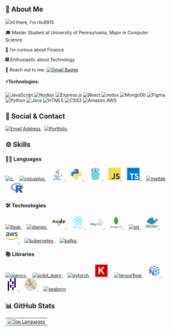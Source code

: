 

## 👤 About Me

<img src="https://emojis.slackmojis.com/emojis/images/1531849430/4246/blob-sunglasses.gif?1531849430" width="30"/>Hi there, I'm rliu6915

🎓 Master Student at University of Pennsylvania, Major in Computer Science

🔭 I’m curious about Finance

🎆 Enthusiastic about Technology

👐 Reach out to me:
[![Gmail Badge](https://img.shields.io/badge/-rliu6915@connect.hku.hk-c14438?style=flat-square&logo=Gmail&logoColor=white)](rliu6915@connect.hku.hk)

#### ⚡Technologies:
![JavaScript](https://img.shields.io/badge/-JavaScript-black?style=flat-square&logo=javascript)
![Nodejs](https://img.shields.io/badge/-Nodejs-black?style=flat-square&logo=Node.js)
![Express.js](https://img.shields.io/badge/-Express.js-black?style=flat-square&logo=Express)
![React](https://img.shields.io/badge/-React-black?style=flat-square&logo=react)
<img alt="redux" src="https://img.shields.io/badge/-Redux-764ABC?style=flat-square&logo=redux&logoColor=white" />
![MongoDb](https://img.shields.io/badge/-MongoDB-green?style=flat-square&logo=MongoDB)
![Figma](https://img.shields.io/badge/-Figma-black?style=flat-square&logo=Figma)
![Python](https://img.shields.io/badge/-Python-black?style=flat-square&logo=Python)
![Java](https://img.shields.io/badge/-java-E34A86?style=flat-square&logo=java)
![HTML5](https://img.shields.io/badge/-HTML5-E34F26?style=flat-square&logo=html5&logoColor=white)
![CSS3](https://img.shields.io/badge/-CSS3-1572B6?style=flat-square&logo=css3)
![Amazon AWS](https://img.shields.io/badge/Amazon%20AWS-232F3E?style=flat-square&logo=amazon-aws)

## 📨 Social & Contact

<div align="left">
  <a href="mailto:rliu6915@connect.hku.hk" target="_blank" rel="noreferrer"> <img alt="Email Address" src="https://img.shields.io/badge/Email-D14836?style=for-the-badge&logo=gmail&logoColor=white" /> </a>
  &nbsp;
  <a href="https://rliu6915.github.io" target="_blank" rel="noreferrer"> <img alt="Portfolio" src="https://img.shields.io/badge/Portfolio-08203A?style=for-the-badge&logo=About.me&logoColor=white" /> </a>
  &nbsp;
</div>

## ⚙ Skills


### 👨‍💻 Languages

<div align="left">
  <a href="https://www.cprogramming.com" target="_blank" rel="noreferrer"> <img src="https://raw.githubusercontent.com/arasgungore/arasgungore/main/icons/c.svg" alt="c" width="40" height="40" /> </a>
  &nbsp; &nbsp;
  <a href="https://www.cplusplus.com" target="_blank" rel="noreferrer"> <img src="https://raw.githubusercontent.com/arasgungore/arasgungore/main/icons/cplusplus.svg" alt="cplusplus" width="40" height="40" /> </a>
  &nbsp; &nbsp;
  <a href="https://www.java.com" target="_blank" rel="noreferrer"> <img src="https://raw.githubusercontent.com/devicons/devicon/master/icons/java/java-original.svg" alt="java" width="40" height="40" /> </a>
  &nbsp; &nbsp;
  <a href="https://www.python.org" target="_blank" rel="noreferrer"> <img src="https://raw.githubusercontent.com/devicons/devicon/master/icons/python/python-original.svg" alt="python" width="40" height="40" /> </a>
  &nbsp; &nbsp;
  <a href="https://golang.org" target="_blank" rel="noreferrer"> <img src="https://raw.githubusercontent.com/devicons/devicon/master/icons/go/go-original.svg" alt="go" width="40" height="40"/> </a>
  &nbsp; &nbsp;
  <a href="https://developer.mozilla.org/en-US/docs/Web/JavaScript" target="_blank" rel="noreferrer"> <img src="https://raw.githubusercontent.com/devicons/devicon/master/icons/javascript/javascript-original.svg" alt="javascript" width="40" height="40" /> </a>
  &nbsp; &nbsp;
  <a href="https://www.typescriptlang.org" target="_blank" rel="noreferrer"> <img src="https://raw.githubusercontent.com/devicons/devicon/master/icons/typescript/typescript-original.svg" alt="typescript" width="40" height="40" /> </a>
  &nbsp; &nbsp;
  <a href="https://www.mathworks.com" target="_blank" rel="noreferrer"> <img src="https://raw.githubusercontent.com/arasgungore/arasgungore/main/icons/matlab.svg" alt="matlab" width="40" height="40" /> </a>
  &nbsp; &nbsp;
  <a href="https://www.r-project.org" target="_blank" rel="noreferrer"> <img src="https://raw.githubusercontent.com/devicons/devicon/master/icons/r/r-original.svg" alt="r" width="40" height="40" /> </a>
</div>

### 🛠 Technologies

<div align="left">
  <a href="https://flask.palletsprojects.com" target="_blank" rel="noreferrer"> <img src="https://www.vectorlogo.zone/logos/pocoo_flask/pocoo_flask-icon.svg" alt="flask" width="40" height="40" /> </a>
  &nbsp; &nbsp;
  <a href="https://www.djangoproject.com" target="_blank" rel="noreferrer"> <img src="https://cdn.worldvectorlogo.com/logos/django.svg" alt="django" width="40" height="40" /> </a>
  &nbsp; &nbsp;
  <a href="https://nodejs.org" target="_blank" rel="noreferrer"> <img src="https://raw.githubusercontent.com/devicons/devicon/master/icons/nodejs/nodejs-original-wordmark.svg" alt="nodejs" width="40" height="40" /> </a>
  &nbsp; &nbsp;
  <a href="https://reactjs.org" target="_blank" rel="noreferrer"> <img src="https://raw.githubusercontent.com/devicons/devicon/master/icons/react/react-original-wordmark.svg" alt="reactjs" width="40" height="40" /> </a>
  &nbsp; &nbsp;
  <a href="https://www.mysql.com" target="_blank" rel="noreferrer"> <img src="https://raw.githubusercontent.com/devicons/devicon/master/icons/mysql/mysql-original-wordmark.svg" alt="mysql" width="40" height="40" /> </a>
  &nbsp; &nbsp;
  <a href="https://www.mongodb.com" target="_blank" rel="noreferrer"> <img src="https://raw.githubusercontent.com/devicons/devicon/master/icons/mongodb/mongodb-original-wordmark.svg" alt="mongodb" width="40" height="40" /> </a>
  &nbsp; &nbsp;
  <a href="https://git-scm.com" target="_blank" rel="noreferrer"> <img src="https://raw.githubusercontent.com/arasgungore/arasgungore/main/icons/git.svg" alt="git" width="40" height="40" /> </a>
  &nbsp; &nbsp;
  <a href="https://www.docker.com" target="_blank" rel="noreferrer"> <img src="https://raw.githubusercontent.com/devicons/devicon/master/icons/docker/docker-original-wordmark.svg" alt="docker" width="40" height="40" /> </a>
  &nbsp; &nbsp;
  <a href="https://aws.amazon.com" target="_blank" rel="noreferrer"> <img src="https://raw.githubusercontent.com/devicons/devicon/master/icons/amazonwebservices/amazonwebservices-original-wordmark.svg" alt="aws" width="40" height="40" /> </a>
  &nbsp; &nbsp;
  <a href="https://kubernetes.io" target="_blank" rel="noreferrer"> <img src="https://www.vectorlogo.zone/logos/kubernetes/kubernetes-icon.svg" alt="kubernetes" width="40" height="40" /> </a>
  &nbsp; &nbsp;
  <a href="https://kafka.apache.org" target="_blank" rel="noreferrer"> <img src="https://www.vectorlogo.zone/logos/apache_kafka/apache_kafka-icon.svg" alt="kafka" width="40" height="40" /> </a>
  &nbsp; &nbsp;
</div>


### 📚 Libraries

<div align="left">
  <a href="https://opencv.org" target="_blank" rel="noreferrer"> <img src="https://www.vectorlogo.zone/logos/opencv/opencv-icon.svg" alt="opencv" width="40" height="40" /> </a>
  &nbsp; &nbsp;
  <a href="https://scikit-learn.org" target="_blank" rel="noreferrer"> <img src="https://upload.wikimedia.org/wikipedia/commons/0/05/Scikit_learn_logo_small.svg" alt="scikit_learn" width="40" height="40" /> </a>
  &nbsp; &nbsp;
  <a href="https://pytorch.org" target="_blank" rel="noreferrer"> <img src="https://www.vectorlogo.zone/logos/pytorch/pytorch-icon.svg" alt="pytorch" width="40" height="40" /> </a>
  &nbsp; &nbsp;
  <a href="https://keras.io" target="_blank" rel="noreferrer"> <img src="https://raw.githubusercontent.com/arasgungore/arasgungore/main/icons/keras.svg" alt="keras" width="40" height="40" /> </a>
  &nbsp; &nbsp;
  <a href="https://www.tensorflow.org" target="_blank" rel="noreferrer"> <img src="https://www.vectorlogo.zone/logos/tensorflow/tensorflow-icon.svg" alt="tensorflow" width="40" height="40" /> </a>
  &nbsp; &nbsp;
  <a href="https://numpy.org" target="_blank" rel="noreferrer"> <img src="https://raw.githubusercontent.com/arasgungore/arasgungore/main/icons/numpy.svg" alt="numpy" width="40" height="40" /> </a>
  &nbsp; &nbsp;
  <a href="https://pandas.pydata.org" target="_blank" rel="noreferrer"> <img src="https://raw.githubusercontent.com/devicons/devicon/master/icons/pandas/pandas-original.svg" alt="pandas" width="40" height="40" /> </a>
  &nbsp; &nbsp;
  <a href="https://matplotlib.org" target="_blank" rel="noreferrer"> <img src="https://raw.githubusercontent.com/arasgungore/arasgungore/main/icons/matplotlib.svg" alt="matplotlib" width="40" height="40" /> </a>
  &nbsp; &nbsp;
  <a href="https://seaborn.pydata.org" target="_blank" rel="noreferrer"> <img src="https://seaborn.pydata.org/_images/logo-mark-lightbg.svg" alt="seaborn" width="40" height="40" /> </a>
</div>




## 📊 GitHub Stats

<table>
  <tr>
    <td>
      <a href="https://github.com/rliu6915/github-readme-stats"> <img src="https://github-readme-stats.vercel.app/api/top-langs/?username=rliu6915&hide_border=true&langs_count=10&layout=donut-vertical&count_private=true" alt="Top Languages" /> </a>
    </td>
  </tr>
</table>

